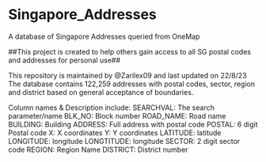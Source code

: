 # Singapore_Addresses
A database of Singapore Addresses queried from OneMap

##This project is created to help others gain access to all SG postal codes and addresses for personal use##

This repository is maintained by @Zarilex09 and last updated on 22/8/23
The database contains 122,259 addresses with postal codes, sector, region and district based on general acceptance of boundaries.

Column names & Description include:
SEARCHVAL: The search parameter/name
BLK_NO: Block number
ROAD_NAME: Road name
BUILDING: Building
ADDRESS: Full address with postal code
POSTAL: 6 digit Postal code
X: X coordinates
Y: Y coordinates
LATITUDE: latitude
LONGITUDE: longitude
LONGTITUDE: longitude
SECTOR: 2 digit sector code
REGION: Region Name
DISTRICT: District number
